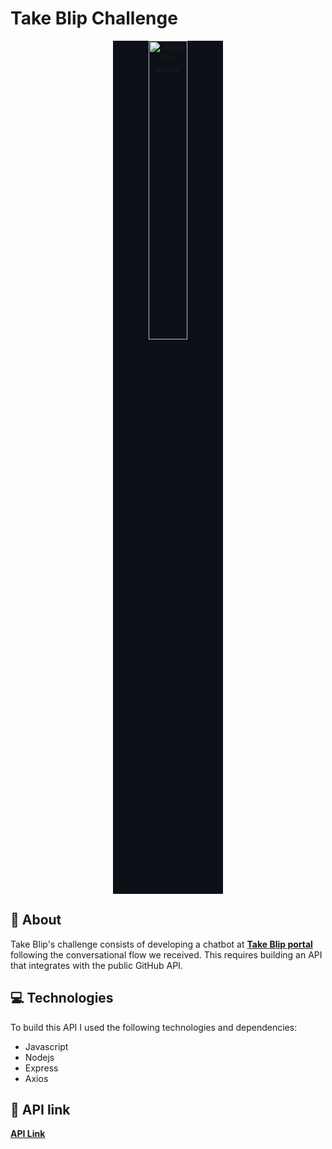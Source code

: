 # Take Blip Challenge

<div align="center">
  <img src="https://avatars.githubusercontent.com/u/4369522?s=200&v=4" alt="Take Blip avatar" title="Take Blip Avatar" width="35%" style="background-color: #0D1117">
</div>

## 📌 About

Take Blip's challenge consists of developing a chatbot at **[Take Blip portal](https://portal.blip.ai/application)** following the conversational flow we received. This requires building an API that integrates with the public GitHub API.

## 💻 Technologies

To build this API I used the following technologies and dependencies:

- Javascript
- Nodejs
- Express
- Axios

## 🔗 API link

**[API Link](https://takeblip-csharp-repositories.herokuapp.com/)**
